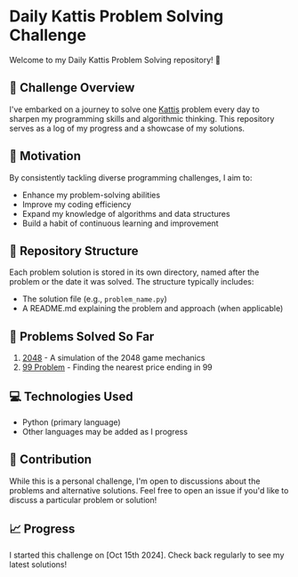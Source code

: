 # Daily Kattis Problem Solving Challenge

Welcome to my Daily Kattis Problem Solving repository! 👋

## 🎯 Challenge Overview

I've embarked on a journey to solve one [Kattis](https://open.kattis.com/) problem every day to sharpen my programming skills and algorithmic thinking. This repository serves as a log of my progress and a showcase of my solutions.

## 🚀 Motivation

By consistently tackling diverse programming challenges, I aim to:
- Enhance my problem-solving abilities
- Improve my coding efficiency
- Expand my knowledge of algorithms and data structures
- Build a habit of continuous learning and improvement

## 📁 Repository Structure

Each problem solution is stored in its own directory, named after the problem or the date it was solved. The structure typically includes:

- The solution file (e.g., `problem_name.py`)
- A README.md explaining the problem and approach (when applicable)

## 🧩 Problems Solved So Far

1. [2048](./2048/2048.py) - A simulation of the 2048 game mechanics
2. [99 Problem](./99Problem/99Problem.py) - Finding the nearest price ending in 99

## 💻 Technologies Used

- Python (primary language)
- Other languages may be added as I progress

## 🤝 Contribution

While this is a personal challenge, I'm open to discussions about the problems and alternative solutions. Feel free to open an issue if you'd like to discuss a particular problem or solution!

## 📈 Progress

I started this challenge on [Oct 15th 2024]. Check back regularly to see my latest solutions!

